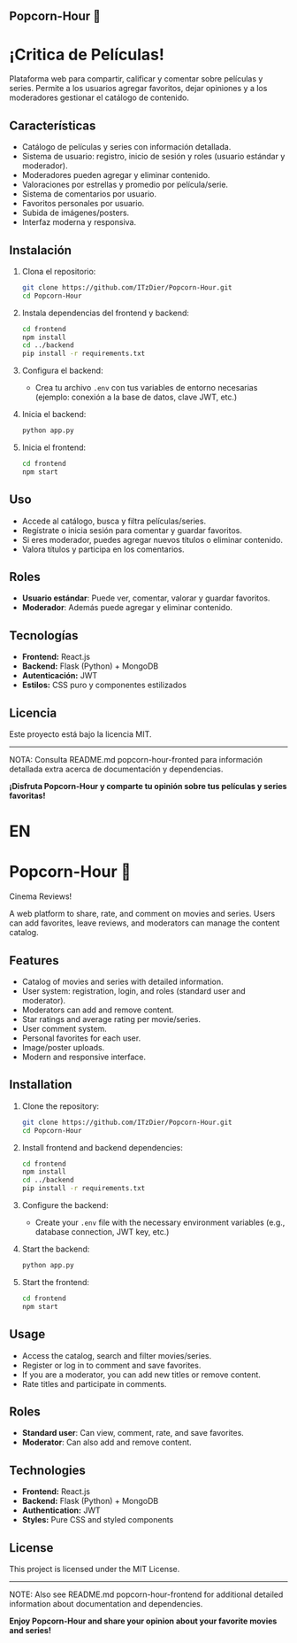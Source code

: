 ## Popcorn-Hour 🍿
# ¡Critica de Películas!

Plataforma web para compartir, calificar y comentar sobre películas y series. Permite a los usuarios agregar favoritos, dejar opiniones y a los moderadores gestionar el catálogo de contenido.

## Características

- Catálogo de películas y series con información detallada.
- Sistema de usuario: registro, inicio de sesión y roles (usuario estándar y moderador).
- Moderadores pueden agregar y eliminar contenido.
- Valoraciones por estrellas y promedio por película/serie.
- Sistema de comentarios por usuario.
- Favoritos personales por usuario.
- Subida de imágenes/posters.
- Interfaz moderna y responsiva.

## Instalación

1. Clona el repositorio:

   ```bash
   git clone https://github.com/ITzDier/Popcorn-Hour.git
   cd Popcorn-Hour
   ```

2. Instala dependencias del frontend y backend:

   ```bash
   cd frontend
   npm install
   cd ../backend
   pip install -r requirements.txt
   ```

3. Configura el backend:
   - Crea tu archivo `.env` con tus variables de entorno necesarias (ejemplo: conexión a la base de datos, clave JWT, etc.)

4. Inicia el backend:

   ```bash
   python app.py
   ```

5. Inicia el frontend:

   ```bash
   cd frontend
   npm start
   ```

## Uso

- Accede al catálogo, busca y filtra películas/series.
- Regístrate o inicia sesión para comentar y guardar favoritos.
- Si eres moderador, puedes agregar nuevos títulos o eliminar contenido.
- Valora títulos y participa en los comentarios.

## Roles

- **Usuario estándar**: Puede ver, comentar, valorar y guardar favoritos.
- **Moderador**: Además puede agregar y eliminar contenido.

## Tecnologías

- **Frontend:** React.js
- **Backend:** Flask (Python) + MongoDB
- **Autenticación:** JWT
- **Estilos:** CSS puro y componentes estilizados

## Licencia

Este proyecto está bajo la licencia MIT.

---
NOTA: Consulta README.md popcorn-hour-fronted para información detallada extra acerca de documentación y dependencias.

**¡Disfruta Popcorn-Hour y comparte tu opinión sobre tus películas y series favoritas!**


# EN

# Popcorn-Hour 🍿
Cinema Reviews!

A web platform to share, rate, and comment on movies and series. Users can add favorites, leave reviews, and moderators can manage the content catalog.

## Features

- Catalog of movies and series with detailed information.
- User system: registration, login, and roles (standard user and moderator).
- Moderators can add and remove content.
- Star ratings and average rating per movie/series.
- User comment system.
- Personal favorites for each user.
- Image/poster uploads.
- Modern and responsive interface.

## Installation

1. Clone the repository:

   ```bash
   git clone https://github.com/ITzDier/Popcorn-Hour.git
   cd Popcorn-Hour
   ```

2. Install frontend and backend dependencies:

   ```bash
   cd frontend
   npm install
   cd ../backend
   pip install -r requirements.txt
   ```

3. Configure the backend:
   - Create your `.env` file with the necessary environment variables (e.g., database connection, JWT key, etc.)

4. Start the backend:

   ```bash
   python app.py
   ```

5. Start the frontend:

   ```bash
   cd frontend
   npm start
   ```

## Usage

- Access the catalog, search and filter movies/series.
- Register or log in to comment and save favorites.
- If you are a moderator, you can add new titles or remove content.
- Rate titles and participate in comments.

## Roles

- **Standard user**: Can view, comment, rate, and save favorites.
- **Moderator**: Can also add and remove content.

## Technologies

- **Frontend:** React.js
- **Backend:** Flask (Python) + MongoDB
- **Authentication:** JWT
- **Styles:** Pure CSS and styled components

## License

This project is licensed under the MIT License.

---
NOTE: Also see README.md popcorn-hour-frontend for additional detailed information about documentation and dependencies.

**Enjoy Popcorn-Hour and share your opinion about your favorite movies and series!**